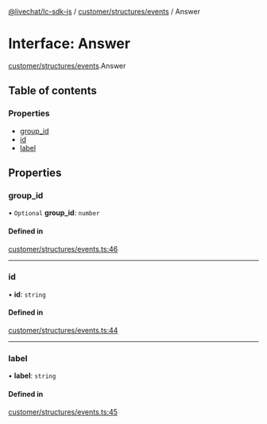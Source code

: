 [@livechat/lc-sdk-js](../README.md) / [customer/structures/events](../modules/customer_structures_events.md) / Answer

# Interface: Answer

[customer/structures/events](../modules/customer_structures_events.md).Answer

## Table of contents

### Properties

- [group\_id](customer_structures_events.Answer.md#group_id)
- [id](customer_structures_events.Answer.md#id)
- [label](customer_structures_events.Answer.md#label)

## Properties

### group\_id

• `Optional` **group\_id**: `number`

#### Defined in

[customer/structures/events.ts:46](https://github.com/livechat/lc-sdk-js/blob/a921f8a/src/customer/structures/events.ts#L46)

___

### id

• **id**: `string`

#### Defined in

[customer/structures/events.ts:44](https://github.com/livechat/lc-sdk-js/blob/a921f8a/src/customer/structures/events.ts#L44)

___

### label

• **label**: `string`

#### Defined in

[customer/structures/events.ts:45](https://github.com/livechat/lc-sdk-js/blob/a921f8a/src/customer/structures/events.ts#L45)
